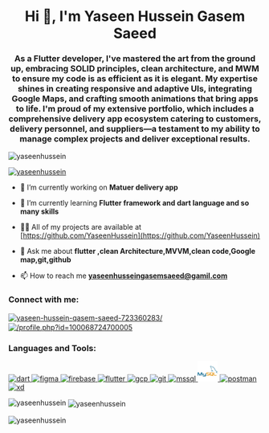 <h1 align="center">Hi 👋, I'm Yaseen Hussein Gasem Saeed</h1>
<h3 align="center">As a Flutter developer, I've mastered the art from the ground up, embracing SOLID principles, clean architecture, and MWM to ensure my code is as efficient as it is elegant. My expertise shines in creating responsive and adaptive Uls, integrating Google Maps, and crafting smooth animations that bring apps to life. I'm proud of my extensive portfolio, which includes a comprehensive delivery app ecosystem catering to customers, delivery personnel, and suppliers—a testament to my ability to manage complex projects and deliver exceptional results.</h3>

<p align="left"> <img src="https://komarev.com/ghpvc/?username=yaseenhussein&label=Profile%20views&color=0e75b6&style=flat" alt="yaseenhussein" /> </p>

<p align="left"> <a href="https://github.com/ryo-ma/github-profile-trophy"><img src="https://github-profile-trophy.vercel.app/?username=yaseenhussein" alt="yaseenhussein" /></a> </p>

- 🔭 I’m currently working on **Matuer delivery app**

- 🌱 I’m currently learning **Flutter framework and dart language and so many skills**

- 👨‍💻 All of my projects are available at [https://github.com/YaseenHussein](https://github.com/YaseenHussein)

- 💬 Ask me about **flutter ,clean Architecture,MVVM,clean code,Google map,git,github**

- 📫 How to reach me **yaseenhusseingasemsaeed@gamil.com**

<h3 align="left">Connect with me:</h3>
<p align="left">
<a href="https://linkedin.com/in/yaseen-hussein-qasem-saeed-723360283/" target="blank"><img align="center" src="https://raw.githubusercontent.com/rahuldkjain/github-profile-readme-generator/master/src/images/icons/Social/linked-in-alt.svg" alt="yaseen-hussein-qasem-saeed-723360283/" height="30" width="40" /></a>
<a href="https://fb.com//profile.php?id=100068724700005" target="blank"><img align="center" src="https://raw.githubusercontent.com/rahuldkjain/github-profile-readme-generator/master/src/images/icons/Social/facebook.svg" alt="/profile.php?id=100068724700005" height="30" width="40" /></a>
</p>

<h3 align="left">Languages and Tools:</h3>
<p align="left"> <a href="https://dart.dev" target="_blank" rel="noreferrer"> <img src="https://www.vectorlogo.zone/logos/dartlang/dartlang-icon.svg" alt="dart" width="40" height="40"/> </a> <a href="https://www.figma.com/" target="_blank" rel="noreferrer"> <img src="https://www.vectorlogo.zone/logos/figma/figma-icon.svg" alt="figma" width="40" height="40"/> </a> <a href="https://firebase.google.com/" target="_blank" rel="noreferrer"> <img src="https://www.vectorlogo.zone/logos/firebase/firebase-icon.svg" alt="firebase" width="40" height="40"/> </a> <a href="https://flutter.dev" target="_blank" rel="noreferrer"> <img src="https://www.vectorlogo.zone/logos/flutterio/flutterio-icon.svg" alt="flutter" width="40" height="40"/> </a> <a href="https://cloud.google.com" target="_blank" rel="noreferrer"> <img src="https://www.vectorlogo.zone/logos/google_cloud/google_cloud-icon.svg" alt="gcp" width="40" height="40"/> </a> <a href="https://git-scm.com/" target="_blank" rel="noreferrer"> <img src="https://www.vectorlogo.zone/logos/git-scm/git-scm-icon.svg" alt="git" width="40" height="40"/> </a> <a href="https://www.microsoft.com/en-us/sql-server" target="_blank" rel="noreferrer"> <img src="https://www.svgrepo.com/show/303229/microsoft-sql-server-logo.svg" alt="mssql" width="40" height="40"/> </a> <a href="https://www.mysql.com/" target="_blank" rel="noreferrer"> <img src="https://raw.githubusercontent.com/devicons/devicon/master/icons/mysql/mysql-original-wordmark.svg" alt="mysql" width="40" height="40"/> </a> <a href="https://postman.com" target="_blank" rel="noreferrer"> <img src="https://www.vectorlogo.zone/logos/getpostman/getpostman-icon.svg" alt="postman" width="40" height="40"/> </a> <a href="https://www.adobe.com/products/xd.html" target="_blank" rel="noreferrer"> <img src="https://cdn.worldvectorlogo.com/logos/adobe-xd.svg" alt="xd" width="40" height="40"/> </a> </p>

<p><img align="left" src="https://github-readme-stats.vercel.app/api/top-langs?username=yaseenhussein&show_icons=true&locale=en&layout=compact" alt="yaseenhussein" /></p>

<p>&nbsp;<img align="center" src="https://github-readme-stats.vercel.app/api?username=yaseenhussein&show_icons=true&locale=en" alt="yaseenhussein" /></p>

<p><img align="center" src="https://github-readme-streak-stats.herokuapp.com/?user=yaseenhussein&" alt="yaseenhussein" /></p>
